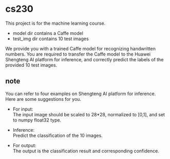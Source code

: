 # cs230

This project is for the machine learning course.
* model dir contains a Caffe model
* test_img dir contains 10 test images

We provide you with a trained Caffe model for recognizing handwritten numbers. You are required to transfer the Caffe model to the Huawei Shengteng AI platform for inference, and correctly predict the labels of the provided 10 test images.

## note
You can refer to four examples on Shengteng AI platform for inference.  
Here are some suggestions for you.

* For input:  
The input image should be scaled to 28*28, normalized to [0,1], and set to numpy float32 type.

* Inference:  
Predict the classification of the 10 images.

* For output:  
The output is the classification result and corresponding confidence.
